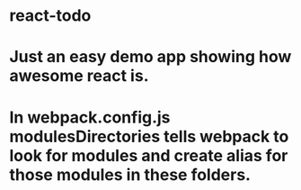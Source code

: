 # react-todo

# Just an easy demo app showing how awesome react is.

# In webpack.config.js modulesDirectories tells webpack to look for modules and create alias for those modules in these folders.
